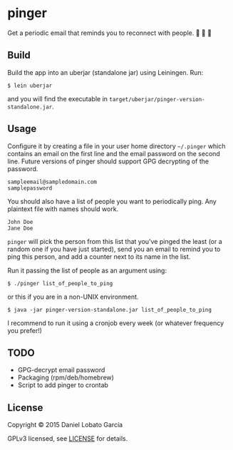 # pinger

Get a periodic email that reminds you to reconnect with people. :two_women_holding_hands: :couple: :two_men_holding_hands:

## Build

Build the app into an uberjar (standalone jar) using Leiningen. Run:

    $ lein uberjar

and you will find the executable in `target/uberjar/pinger-version-standalone.jar`.

## Usage

Configure it by creating a file in your user home directory `~/.pinger` which contains
an email on the first line and the email password on the second line. Future versions
of pinger should support GPG decrypting of the password.

    sampleemail@sampledomain.com
    samplepassword

You should also have a list of people you want to periodically ping. Any plaintext file
with names should work.

    John Doe
    Jane Doe

`pinger` will pick the person from this list that you've pinged the least (or a random one if
you have just started), send you an email to remind you to ping this person, and add a counter
next to its name in the list.

Run it passing the list of people as an argument using:

    $ ./pinger list_of_people_to_ping

or this if you are in a non-UNIX environment.

    $ java -jar pinger-version-standalone.jar list_of_people_to_ping

I recommend to run it using a cronjob every week (or whatever frequency you prefer!)

## TODO

* GPG-decrypt email password
* Packaging (rpm/deb/homebrew)
* Script to add pinger to crontab

## License

Copyright © 2015 Daniel Lobato García

GPLv3 licensed, see [LICENSE](LICENSE) for details.
